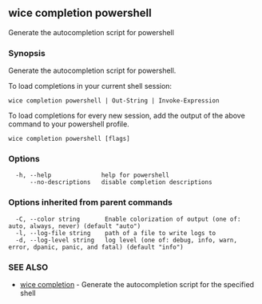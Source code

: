 ## wice completion powershell

Generate the autocompletion script for powershell

### Synopsis

Generate the autocompletion script for powershell.

To load completions in your current shell session:

	wice completion powershell | Out-String | Invoke-Expression

To load completions for every new session, add the output of the above command
to your powershell profile.


```
wice completion powershell [flags]
```

### Options

```
  -h, --help              help for powershell
      --no-descriptions   disable completion descriptions
```

### Options inherited from parent commands

```
  -C, --color string       Enable colorization of output (one of: auto, always, never) (default "auto")
  -l, --log-file string    path of a file to write logs to
  -d, --log-level string   log level (one of: debug, info, warn, error, dpanic, panic, and fatal) (default "info")
```

### SEE ALSO

* [wice completion](wice_completion.md)	 - Generate the autocompletion script for the specified shell

